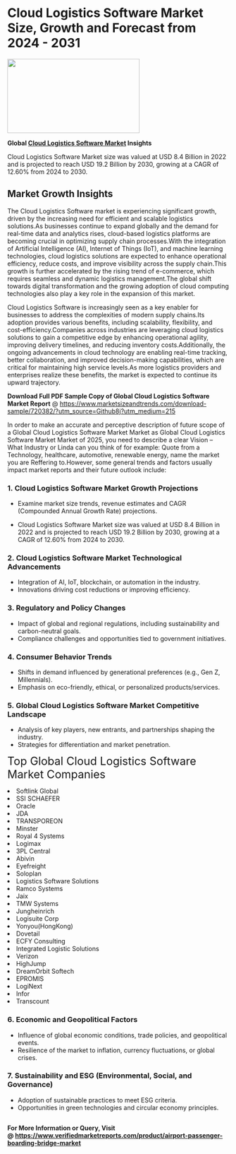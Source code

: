 <H1>Cloud Logistics Software Market Size, Growth and Forecast from 2024 - 2031</H1><img class="aligncenter size-medium wp-image-584254" src="https://thirdeyenews.in/wp-content/uploads/2024/09/Global-Market-Research-300x168.jpeg" alt="" width="300" height="168" /><p><strong>Global&nbsp;<a href="https://www.marketsizeandtrends.com/download-sample/720382/?utm_source=Github8j?utm_medium=215">Cloud Logistics Software Market</a> Insights</strong></p><p>Cloud Logistics Software Market size was valued at USD 8.4 Billion in 2022 and is projected to reach USD 19.2 Billion by 2030, growing at a CAGR of 12.60% from 2024 to 2030.</p><p><h2>Market Growth Insights</h2> <p>The Cloud Logistics Software market is experiencing significant growth, driven by the increasing need for efficient and scalable logistics solutions.As businesses continue to expand globally and the demand for real-time data and analytics rises, cloud-based logistics platforms are becoming crucial in optimizing supply chain processes.With the integration of Artificial Intelligence (AI), Internet of Things (IoT), and machine learning technologies, cloud logistics solutions are expected to enhance operational efficiency, reduce costs, and improve visibility across the supply chain.This growth is further accelerated by the rising trend of e-commerce, which requires seamless and dynamic logistics management.The global shift towards digital transformation and the growing adoption of cloud computing technologies also play a key role in the expansion of this market.</p> <p>Cloud Logistics Software is increasingly seen as a key enabler for businesses to address the complexities of modern supply chains.Its adoption provides various benefits, including scalability, flexibility, and cost-efficiency.Companies across industries are leveraging cloud logistics solutions to gain a competitive edge by enhancing operational agility, improving delivery timelines, and reducing inventory costs.Additionally, the ongoing advancements in cloud technology are enabling real-time tracking, better collaboration, and improved decision-making capabilities, which are critical for maintaining high service levels.As more logistics providers and enterprises realize these benefits, the market is expected to continue its upward trajectory.</p><p><span class=""><strong>Download Full PDF Sample Copy of Global Cloud Logistics Software Market Report</strong> @ <a href="https://www.marketsizeandtrends.com/download-sample/720382/?utm_source=Github8j?utm_medium=215" target="_blank">https://www.marketsizeandtrends.com/download-sample/720382/?utm_source=Github8j?utm_medium=215</a></span></p><p>In order to make an accurate and perceptive description of future scope of a Global&nbsp;Cloud Logistics Software Market Market as Global&nbsp;Cloud Logistics Software Market Market of 2025, you need to describe a clear Vision &ndash; What Industry or Linda can you think of for example: Quote from a Technology, healthcare, automotive, renewable energy, name the market you are Reffering to.However, some general trends and factors usually impact market reports and their future outlook include:</p><h3>1.&nbsp;<strong>Cloud Logistics Software Market Growth Projections</strong></h3><ul><li>Examine market size trends, revenue estimates and CAGR (Compounded Annual Growth Rate) projections.</li><li><p>Cloud Logistics Software Market size was valued at USD 8.4 Billion in 2022 and is projected to reach USD 19.2 Billion by 2030, growing at a CAGR of 12.60% from 2024 to 2030.</p></li></ul><h3>2.&nbsp;<strong>Cloud Logistics Software Market Technological Advancements</strong></h3><ul><li>Integration of AI, IoT, blockchain, or automation in the industry.</li><li>Innovations driving cost reductions or improving efficiency.</li></ul><h3>3.&nbsp;<strong>Regulatory and Policy Changes</strong></h3><ul><li>Impact of global and regional regulations, including sustainability and carbon-neutral goals.</li><li>Compliance challenges and opportunities tied to government initiatives.</li></ul><h3>4.&nbsp;<strong>Consumer Behavior Trends</strong></h3><ul><li>Shifts in demand influenced by generational preferences (e.g., Gen Z, Millennials).</li><li>Emphasis on eco-friendly, ethical, or personalized products/services.</li></ul><h3>5.&nbsp;<strong>Global Cloud Logistics Software Market Competitive Landscape</strong></h3><ul><li>Analysis of key players, new entrants, and partnerships shaping the industry.</li><li>Strategies for differentiation and market penetration.</li></ul><p data-pm-slice="1 1 []"><span style="color: inherit; font-family: inherit; font-size: 25px;">Top Global Cloud Logistics Software Market Companies</span></p><div class="" data-test-id=""><p><li>Softlink Global</li><li> SSI SCHAEFER</li><li> Oracle</li><li> JDA</li><li> TRANSPOREON</li><li> Minster</li><li> Royal 4 Systems</li><li> Logimax</li><li> 3PL Central</li><li> Abivin</li><li> Eyefreight</li><li> Soloplan</li><li> Logistics Software Solutions</li><li> Ramco Systems</li><li> Jaix</li><li> TMW Systems</li><li> Jungheinrich</li><li> Logisuite Corp</li><li> Yonyou(HongKong)</li><li> Dovetail</li><li> ECFY Consulting</li><li> Integrated Logistic Solutions</li><li> Verizon</li><li> HighJump</li><li> DreamOrbit Softech</li><li> EPROMIS</li><li> LogiNext</li><li> Infor</li><li> Transcount</li></p></div><h3>6.&nbsp;<strong>Economic and Geopolitical Factors</strong></h3><ul><li>Influence of global economic conditions, trade policies, and geopolitical events.</li><li>Resilience of the market to inflation, currency fluctuations, or global crises.</li></ul><h3>7.&nbsp;<strong>Sustainability and ESG (Environmental, Social, and Governance)</strong></h3><ul><li>Adoption of sustainable practices to meet ESG criteria.</li><li>Opportunities in green technologies and circular economy principles.</li></ul><h2><strong style="font-size: 14px;">For More Information or Query, Visit @&nbsp;</strong><a style="background-color: #ffffff; font-size: 14px;" href="https://www.marketsizeandtrends.com/report/cloud-logistics-software-market/" target="_blank">https://www.verifiedmarketreports.com/product/airport-passenger-boarding-bridge-market</a></h2>